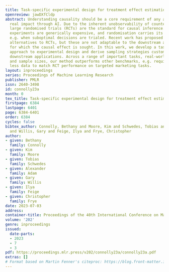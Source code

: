 ```yaml
---
title: Task-specific experimental design for treatment effect estimation
openreview: jawDXfCldp
abstract: Understanding causality should be a core requirement of any attempt to build
  real impact through AI. Due to the inherent unobservability of counterfactuals,
  large randomised trials (RCTs) are the standard for causal inference. But large
  experiments are generically expensive, and randomisation carries its own costs,
  e.g. when suboptimal decisions are trialed. Recent work has proposed more sample-efficient
  alternatives to RCTs, but these are not adaptable to the downstream application
  for which the causal effect is sought. In this work, we develop a task-specific
  approach to experimental design and derive sampling strategies customised to particular
  downstream applications. Across a range of important tasks, real-world datasets,
  and sample sizes, our method outperforms other benchmarks, e.g. requiring an order-of-magnitude
  less data to match RCT performance on targeted marketing tasks.
layout: inproceedings
series: Proceedings of Machine Learning Research
publisher: PMLR
issn: 2640-3498
id: connolly23a
month: 0
tex_title: Task-specific experimental design for treatment effect estimation
firstpage: 6384
lastpage: 6401
page: 6384-6401
order: 6384
cycles: false
bibtex_author: Connolly, Bethany and Moore, Kim and Schwedes, Tobias and Adam, Alexander
  and Willis, Gary and Feige, Ilya and Frye, Christopher
author:
- given: Bethany
  family: Connolly
- given: Kim
  family: Moore
- given: Tobias
  family: Schwedes
- given: Alexander
  family: Adam
- given: Gary
  family: Willis
- given: Ilya
  family: Feige
- given: Christopher
  family: Frye
date: 2023-07-03
address: 
container-title: Proceedings of the 40th International Conference on Machine Learning
volume: '202'
genre: inproceedings
issued:
  date-parts:
  - 2023
  - 7
  - 3
pdf: https://proceedings.mlr.press/v202/connolly23a/connolly23a.pdf
extras: []
# Format based on Martin Fenner's citeproc: https://blog.front-matter.io/posts/citeproc-yaml-for-bibliographies/
---
```

